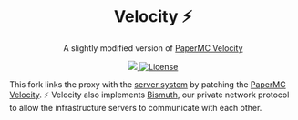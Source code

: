 <h1 align="center">
  Velocity ⚡
</h1>

<p align="center">
A slightly modified version of <a href="https://github.com/PaperMC/Velocity">PaperMC Velocity</a>
</p>
<p align="center">
    <a href="https://www.defade.net">
        <img src="https://img.shields.io/badge/site-defade.net-blue alt="Defade" />
    </a>
    <a href="https://github.com/Defade-Network/Yokura/blob/main/LICENSE.md">
        <img src="https://img.shields.io/github/license/Defade-Network/Yokura.svg" alt="License" />
    </a>
</p>

This fork links the proxy with the [server system](https://github.com/Defade-Network/Velocity/blob/6555612ecce833e2f58c083d56afde503e5bbf2e/patches/0003-Add-server-system.patch) by patching the [PaperMC Velocity](https://github.com/PaperMC/Velocity).
⚡ Velocity also implements [Bismuth](https://github.com/Defade-Network/Bismuth), our private network protocol to allow the infrastructure servers to communicate with each other.
